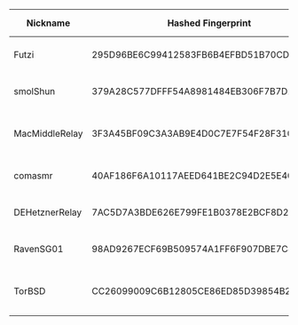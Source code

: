 | Nickname |  Hashed Fingerprint	| Or Addresses | Contact | Running | Flags | Last Seen | First Seen | Last Restarted | Advertised Bandwidth | Platform | Version | Version Status | Recommended Version | Verified hostnames | Exit policy |
|---|---|---|---|---|---|---|---|---|---|---|---|---|---|---|---|
|Futzi | 295D96BE6C99412583FB6B4EFBD51B70CD590483 | ["152.53.14.82:9001"] | h6uap8g1@addy.io | true | Running, V2Dir, Valid | 2025-09-20 07:00:00 | 2025-09-20 00:00:00 | 2025-09-19 22:30:15 | 0 | Tor 0.4.8.18 on Linux | 0.4.8.18 | recommended | true | N/A | ["reject *:*"]|
|smolShun | 379A28C577DFFF54A8981484EB306F7B7D2ED57D | ["73.158.9.16:9001"] | N/A | true | Running, V2Dir, Valid | 2025-09-20 07:00:00 | 2025-09-20 02:00:00 | 2025-09-20 00:58:47 | 0 | Tor 0.4.8.18 on Linux | 0.4.8.18 | recommended | true | ["c-73-158-9-16.hsd1.ca.comcast.net"] | ["reject *:*"]|
|MacMiddleRelay | 3F3A45BF09C3A3AB9E4D0C7E7F54F28F3103499B | ["98.167.46.164:9001"] | N/A | true | Running, Valid | 2025-09-20 07:00:00 | 2025-09-20 02:00:00 | 2025-09-20 03:32:54 | 0 | Tor 0.4.8.18 on Darwin | 0.4.8.18 | recommended | true | ["ip98-167-46-164.lv.lv.cox.net"] | ["reject *:*"]|
|comasmr | 40AF186F6A10117AEED641BE2C94D2E5E40D4FA5 | ["154.47.146.150:443"] | N/A | true | Running, V2Dir, Valid | 2025-09-20 07:00:00 | 2025-09-20 06:00:00 | 2025-09-20 05:05:07 | 0 | Tor 0.4.8.17 on Linux | 0.4.8.17 | recommended | true | N/A | ["reject *:*"]|
|DEHetznerRelay | 7AC5D7A3BDE626E799FE1B0378E2BCF8D2CDDC2A | ["91.98.72.128:9001","[2a01:4f8:1c1a:846a::1]:9001"] | Emma <tor@ghostwolfgg.de> | true | Running, Valid | 2025-09-20 07:00:00 | 2025-09-20 02:00:00 | 2025-09-20 02:35:02 | 0 | Tor 0.4.8.16 on Linux | 0.4.8.16 | recommended | true | ["tor.ghostwolfgg.de"] | ["reject *:*"]|
|RavenSG01 | 98AD9267ECF69B509574A1FF6F907DBE7C44D332 | ["139.180.217.16:9001"] | Raven 73r48y73@gmail.com | true | Running, V2Dir, Valid | 2025-09-20 07:00:00 | 2025-09-20 07:00:00 | 2025-09-20 06:25:50 | 0 | Tor 0.4.8.10 on Linux | 0.4.8.10 | recommended | true | N/A | ["reject *:*"]|
|TorBSD | CC26099009C6B12805CE86ED85D39854B24DB5D3 | ["107.204.73.95:45678"] | allistair.cookie@proton.me | true | Running, V2Dir, Valid | 2025-09-20 07:00:00 | 2025-09-20 07:00:00 | 2025-09-20 06:46:03 | 0 | Tor 0.4.8.17 on FreeBSD | 0.4.8.17 | recommended | true | ["107-204-73-95.lightspeed.sndgca.sbcglobal.net"] | ["reject *:*"]|

